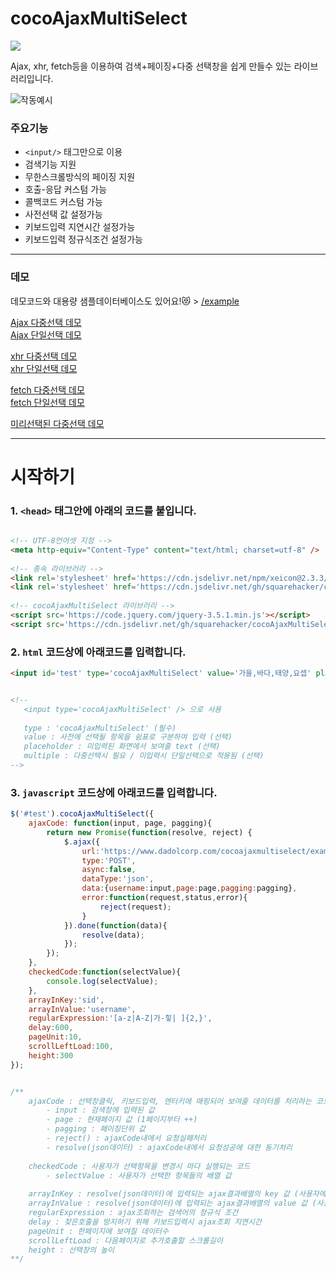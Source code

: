 # cocoAjaxMultiSelect  
<img src='https://img.shields.io/github/languages/code-size/squarehacker/cocoAjaxMultiSelect' />
  
Ajax, xhr, fetch등을 이용하여 검색+페이징+다중 선택창을 쉽게 만들수 있는 라이브러리입니다.  
  
![작동예시](https://user-images.githubusercontent.com/101985768/174756567-a6b35130-d20b-457f-8197-24222906fcb2.gif)  
  
  

### 주요기능  
  
- ```<input/>``` 태그만으로 이용
- 검색기능 지원
- 무한스크롤방식의 페이징 지원
- 호출-응답 커스텀 가능
- 콜백코드 커스텀 가능
- 사전선택 값 설정가능  
- 키보드입력 지연시간 설정가능
- 키보드입력 정규식조건 설정가능
  
  
------  

### 데모  

데모코드와 대용량 샘플데이터베이스도 있어요!😻 > [/example](https://github.com/squarehacker/cocoAjaxMultiSelect/tree/main/example)  
  
[Ajax 다중선택 데모](https://www.dadolcorp.com/cocoajaxmultiselect/example/example-jquery-multi.html)  
[Ajax 단일선택 데모](https://www.dadolcorp.com/cocoajaxmultiselect/example/example-jquery.html)  
  
[xhr 다중선택 데모](https://www.dadolcorp.com/cocoajaxmultiselect/example/example-xhr-multi.html)  
[xhr 단일선택 데모](https://www.dadolcorp.com/cocoajaxmultiselect/example/example-xhr.html)  
  
[fetch 다중선택 데모](https://www.dadolcorp.com/cocoajaxmultiselect/example/example-fetch-multi.html)  
[fetch 단일선택 데모](https://www.dadolcorp.com/cocoajaxmultiselect/example/example-fetch.html)  
  
[미리선택된 다중선택 데모](https://www.dadolcorp.com/cocoajaxmultiselect/example/example-is-value.html)  
   
------  
  
  
  
# 시작하기
  
### 1. ```<head>``` 태그안에 아래의 코드를 붙입니다.
```html

<!-- UTF-8언어셋 지정 -->
<meta http-equiv="Content-Type" content="text/html; charset=utf-8" />
  
<!-- 종속 라이브러리 -->
<link rel='stylesheet' href='https://cdn.jsdelivr.net/npm/xeicon@2.3.3/xeicon.min.css'>
<link rel='stylesheet' href='https://cdn.jsdelivr.net/gh/squarehacker/cocoAjaxMultiSelect/src/cocoAjaxMultiSelect.css'>
  
<!-- cocoAjaxMultiSelect 라이브러리 -->
<script src='https://code.jquery.com/jquery-3.5.1.min.js'></script>
<script src='https://cdn.jsdelivr.net/gh/squarehacker/cocoAjaxMultiSelect/src/cocoAjaxMultiSelect.min.js'></script>

```
  
  
### 2. ```html``` 코드상에 아래코드를 입력합니다.
```html
<input id='test' type='cocoAjaxMultiSelect' value='가을,바다,태양,요셉' placeholder='여러명의 이름을 선택' multiple/>


<!--
   <input type='cocoAjaxMultiSelect' /> 으로 사용
   
   type : 'cocoAjaxMultiSelect' (필수)
   value : 사전에 선택될 항목을 쉼표로 구분하여 입력 (선택)
   placeholder : 미입력된 화면에서 보여줄 text (선택)
   multiple : 다중선택시 필요 / 미입력시 단일선택으로 적용됨 (선택)
-->
```

### 3. ```javascript``` 코드상에 아래코드를 입력합니다.
```javascript
$('#test').cocoAjaxMultiSelect({
    ajaxCode: function(input, page, pagging){
        return new Promise(function(resolve, reject) {
            $.ajax({
                url:'https://www.dadolcorp.com/cocoajaxmultiselect/example/json.php',
                type:'POST',
                async:false,
                dataType:'json',
                data:{username:input,page:page,pagging:pagging},
                error:function(request,status,error){
                    reject(request);
                }
            }).done(function(data){
                resolve(data);
            });
        });
    },
    checkedCode:function(selectValue){
        console.log(selectValue);
    },
    arrayInKey:'sid',
    arrayInValue:'username',
    regularExpression:'[a-z|A-Z|가-힣| ]{2,}',
    delay:600,
    pageUnit:10,
    scrollLeftLoad:100,
    height:300
});


/**
    ajaxCode : 선택창클릭, 키보드입력, 엔터키에 매핑되어 보여줄 데이터를 처리하는 코드 (동기작업 필수)
        - input : 검색창에 입력된 값
        - page : 현재페이지 값 (1페이지부터 ++)
        - pagging : 페이징단위 값
        - reject() : ajaxCode내에서 요청실패처리
        - resolve(json데이터) : ajaxCode내에서 요청성공에 대한 동기처리
        
    checkedCode : 사용자가 선택항목을 변경시 마다 실행되는 코드
        - selectValue : 사용자가 선택한 항목들의 배열 값
    
    arrayInKey : resolve(json데이터)에 입력되는 ajax결과배열의 key 값 (사용자에게 보여지지 않음)
    arrayInValue : resolve(json데이터)에 입력되는 ajax결과배열의 value 값 (사용자에게 보여짐)
    regularExpression : ajax조회하는 검색어의 정규식 조건
    delay : 잦은호출을 방지하기 위해 키보드입력시 ajax조회 지연시간
    pageUnit : 한페이지에 보여질 데이터수
    scrollLeftLoad : 다음페이지로 추가호출할 스크롤길이
    height : 선택창의 높이
**/
```

